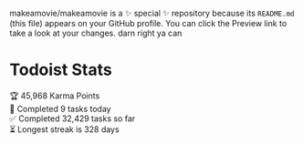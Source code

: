 makeamovie/makeamovie is a ✨ special ✨ repository because its `README.md` (this file) appears on your GitHub profile.
You can click the Preview link to take a look at your changes. darn right ya can

# Todoist Stats

<!-- TODO-IST:START -->
🏆  45,968 Karma Points           
🌸  Completed 9 tasks today           
✅  Completed 32,429 tasks so far           
⏳  Longest streak is 328 days
<!-- TODO-IST:END -->
